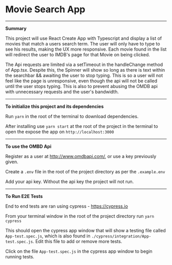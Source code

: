 # Movie Search App

---

**Summary**

This project will use React Create App with Typescript and display a list of movies that match a users search term. The user will only have to type to see his results, making the UX more responsive. Each movie found in the list will redirect the user to IMDB's page for that Movie on being clicked.

The Api requests are limited via a setTimeout in the handleChange method of App.tsx. Despite this, the Spinner will show so long as there is text within the searchbar && awaiting the user to stop typing. This is so a user will not feel like the page is unresponsive, even though the api will not be called until the user stops typing. This is also to prevent abusing the OMDB api with unnecessary requests and the user's bandwidth.

---

**To initialize this project and its dependencies**

Run `yarn` in the root of the terminal to download dependencies.

After installing use `yarn start` at the root of the project in the terminal to open the expose the app on `http://localhost:3000`

---

**To use the OMBD Api**

Register as a user at http://www.omdbapi.com/, or use a key previously given.

Create a `.env` file in the root of the project directory as per the `.example.env `

Add your api key. Without the api key the project will not run.

---

**To Run E2E Tests**

End to end tests are ran using cypress - https://cypress.io

From your terminal window in the root of the project directory run `yarn cypress`

This should open the cypress app window that will show a testing file called `App-test.spec.js`, which is also found in `./cypress/integration/App-test.spec.js`. Edit this file to add or remove more tests. 

Click on the file `App-test.spec.js` in the cypress app window to begin running tests.
